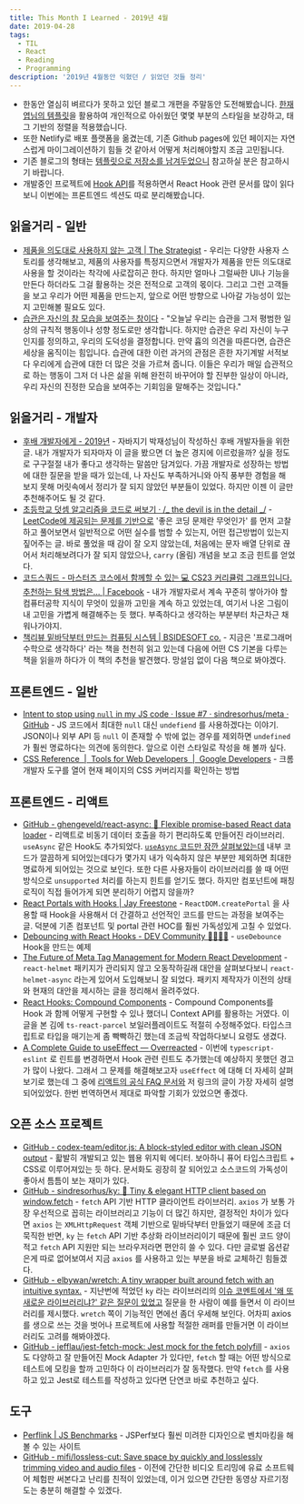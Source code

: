 ```yaml
---
title: This Month I Learned - 2019년 4월
date: 2019-04-28
tags:
  - TIL
  - React
  - Reading
  - Programming
description: '2019년 4월동안 익혔던 / 읽었던 것들 정리'
---
```


- 한동안 열심히 벼르다가 못하고 있던 블로그 개편을 주말동안 도전해봤습니다. [한재엽님의 템플릿](https://github.com/JaeYeopHan/gatsby-starter-bee)을 활용하여 개인적으로 아쉬웠던 몇몇 부분의 스타일을 보강하고, 태그 기반의 정렬을 적용했습니다.
- 또한 Netlify로 배포 플랫폼을 옮겼는데, 기존 Github pages에 있던 페이지는 자연스럽게 마이그레이션하기 힘들 것 같아서 어떻게 처리해야할지 조금 고민됩니다.
- 기존 블로그의 형태는 [템플릿으로 저장소를 남겨두었으니](https://github.com/adhrinae/gatsby-blog-template-rinae) 참고하실 분은 참고하시기 바랍니다.
- 개발중인 프로젝트에 [Hook API](https://reactjs.org/docs/hooks-reference.html)를 적용하면서 React Hook 관련 문서를 많이 읽다 보니 이번에는 프론트엔드 섹션도 따로 분리해봤습니다.

## 읽을거리 - 일반

- [제품을 의도대로 사용하지 않는 고객 | The Strategist](http://thestrategist.io/misbehaving-customers/) - 우리는 다양한 사용자 스토리를 생각해보고, 제품의 사용자를 특정지으면서 개발자가 제품을 만든 의도대로 사용을 할 것이라는 착각에 사로잡히곤 한다. 하지만 얼마나 그럴싸한 UI나 기능을 만든다 하더라도 그걸 활용하는 것은 전적으로 고객의 몫이다. 그리고 그런 고객들을 보고 우리가 어떤 제품을 만드는지, 앞으로 어떤 방향으로 나아갈 가능성이 있는지 고민해볼 필요도 있다.
- [습관은 자신의 참 모습을 보여주는 창이다](http://newspeppermint.com/2019/04/02/m-habitus/) - "오늘날 우리는 습관을 그저 평범한 일상의 규칙적 행동이나 성향 정도로만 생각합니다. 하지만 습관은 우리 자신이 누구인지를 정의하고, 우리의 도덕성을 결정합니다. 만약 흄의 의견을 따른다면, 습관은 세상을 움직이는 힘입니다. 습관에 대한 이런 과거의 관점은 흔한 자기계발 서적보다 우리에게 습관에 대한 더 많은 것을 가르쳐 줍니다. 이들은 우리가 매일 습관적으로 하는 행동이 그저 더 나은 삶을 위해 완전히 바꾸어야 할 진부한 일상이 아니라, 우리 자신의 진정한 모습을 보여주는 기회임을 말해주는 것입니다."

## 읽을거리 - 개발자

- [후배 개발자에게 - 2019년](https://brunch.co.kr/@javajigi/4) - 자바지기 박재성님이 작성하신 후배 개발자들을 위한 글. 내가 개발자가 되자마자 이 글을 봤으면 더 높은 경지에 이르렀을까? 싶을 정도로 구구절절 내가 좋다고 생각하는 말씀만 담겨있다. 가끔 개발자로 성장하는 방법에 대한 질문을 받을 때가 있는데, 나 자신도 부족하거니와 아직 풍부한 경험을 해 보지 못해 머릿속에서 정리가 잘 되지 않았던 부분들이 있었다. 하지만 이젠 이 글만 추천해주어도 될 것 같다.
- [초등학교 덧셈 알고리즘을 코드로 써보기 · /_ the devil is in the detail _/](http://minjang.github.io/2019/03/02/convert-math-addition-algorithm-to-code/) - [LeetCode에 제공되는 문제를 기반으로](https://leetcode.com/problems/add-strings/) '좋은 코딩 문제란 무엇인가' 를 먼저 고찰하고 풀어보면서 일반적으로 어떤 실수를 범할 수 있는지, 어떤 접근방법이 있는지 짚어주는 글. 바로 풀었을 때 감이 잘 오지 않았는데, 처음에는 문자 배열 단위로 끊어서 처리해보려다가 잘 되지 않았으나, `carry` (올림) 개념을 보고 조금 힌트를 얻었다.
- [코드스쿼드 - 마스터즈 코스에서 함께할 수 있는 💻 CS23 커리큘럼 그래프입니다.추천하는 탐색 방법은... | Facebook](https://www.facebook.com/102864260182667/posts/598493207286434?sfns=mo) - 내가 개발자로서 계속 꾸준히 쌓아가야 할 컴퓨터공학 지식이 무엇이 있을까 고민을 계속 하고 있었는데, 여기서 나온 그림이 내 고민을 가볍게 해결해주는 듯 했다. 부족하다고 생각하는 부분부터 차근차근 채워나가야지.
- [책리뷰 밑바닥부터 만드는 컴퓨팅 시스템 | BSIDESOFT co.](https://www.bsidesoft.com/8032) - 지금은 '프로그래머 수학으로 생각하다' 라는 책을 천천히 읽고 있는데 다음에 어떤 CS 기본을 다루는 책을 읽을까 하다가 이 책의 추천을 발견했다. 망설임 없이 다음 책으로 봐야겠다.

## 프론트엔드 - 일반

- [Intent to stop using `null` in my JS code · Issue #7 · sindresorhus/meta · GitHub](https://github.com/sindresorhus/meta/issues/7) - JS 코드에서 최대한 `null` 대신 `undefiend` 를 사용하겠다는 이야기. JSON이나 외부 API 등 `null` 이 존재할 수 밖에 없는 경우를 제외하면 `undefined` 가 훨씬 명료하다는 의견에 동의한다. 앞으로 이런 스타일로 작성을 해 볼까 싶다.
- [CSS Reference  |  Tools for Web Developers  |  Google Developers](https://developers.google.com/web/tools/chrome-devtools/css/reference#coverage) - 크롬 개발자 도구를 열어 현재 페이지의 CSS 커버리지를 확인하는 방법

## 프론트엔드 - 리액트

- [GitHub - ghengeveld/react-async: 🍾 Flexible promise-based React data loader](https://github.com/ghengeveld/react-async) - 리액트로 비동기 데이터 호출을 하기 편리하도록 만들어진 라이브러리. `useAsync` 같은 Hook도 추가되었다. [`useAsync` 코드만 잠깐 살펴보았는데](https://github.com/ghengeveld/react-async/blob/master/src/useAsync.js) 내부 코드가 깔끔하게 되어있는데다가 몇가지 내가 익숙하지 않은 부분만 제외하면 최대한 명료하게 되어있는 것으로 보인다. 또한 다른 사용자들이 라이브러리를 쓸 때 어떤 방식으로 `unsupported` 처리를 하는지 힌트를 얻기도 했다. 하지만 컴포넌트에 패칭 로직이 직접 들어가게 되면 분리하기 어렵지 않을까?
- [React Portals with Hooks | Jay Freestone](https://www.jayfreestone.com/writing/react-portals-with-hooks/) - `ReactDOM.createPortal` 을 사용할 때 Hook을 사용해서 더 간결하고 선언적인 코드를 만드는 과정을 보여주는 글. 덕분에 기존 컴포넌트 및 portal 관련 HOC를 훨씬 가독성있게 고칠 수 있었다.
- [Debouncing with React Hooks - DEV Community 👩‍💻👨‍💻](https://dev.to/gabe_ragland/debouncing-with-react-hooks-jci) - `useDebounce` Hook을 만드는 예제
- [The Future of Meta Tag Management for Modern React Development](https://open.nytimes.com/the-future-of-meta-tag-management-for-modern-react-development-ec26a7dc9183) - `react-helmet` 패키지가 관리되지 않고 오동작하길래 대안을 살펴보다보니 `react-helmet-async` 라는게 있어서 도입해보니 잘 되었다. 패키지 제작자가 이전의 상태와 현재의 대안을 제시하는 글을 정리해서 올려주었다.
- [React Hooks: Compound Components](https://kentcdodds.com/blog/compound-components-with-react-hooks) - Compound Components를 Hook 과 함께 어떻게 구현할 수 있나 했더니 Context API를 활용하는 거였다. 이 글을 본 김에 `ts-react-parcel` 보일러플레이트도 적절히 수정해주었다. 타입스크립트로 타입을 매기는게 좀 빡빡하긴 했는데 조금씩 작업하다보니 요령도 생겼다.
- [A Complete Guide to useEffect — Overreacted](https://overreacted.io/a-complete-guide-to-useeffect/) - 이번에 `typescript-eslint` 로 린트를 변경하면서 Hook 관련 린트도 추가했는데 예상하지 못했던 경고가 많이 나왔다. 그래서 그 문제를 해결해보고자 `useEffect` 에 대해 더 자세히 살펴보기로 했는데 그 중에 [리액트의 공식 FAQ 문서와](https://reactjs.org/docs/hooks-faq.html) 저 링크의 글이 가장 자세히 설명되어있었다. 한번 번역하면서 제대로 파악할 기회가 있었으면 좋겠다.

## 오픈 소스 프로젝트

- [GitHub - codex-team/editor.js: A block-styled editor with clean JSON output](https://github.com/codex-team/editor.js) - 홟발히 개발되고 있는 웹용 위지윅 에디터. 보아하니 퓨어 타입스크립트 + CSS로 이루어져있는 듯 하다. 문서화도 굉장히 잘 되어있고 소스코드의 가독성이 좋아서 틈틈이 보는 재미가 있다.
- [GitHub - sindresorhus/ky: 🌳 Tiny & elegant HTTP client based on window.fetch](https://github.com/sindresorhus/ky) - `fetch` API 기반 HTTP 클라이언트 라이브러리. `axios` 가 보통 가장 우선적으로 꼽히는 라이브러리고 기능이 더 많긴 하지만, 결정적인 차이가 있다면 `axios` 는 `XMLHttpRequest` 객체 기반으로 밑바닥부터 만들었기 때문에 조금 더 묵직한 반면, `ky` 는 `fetch` API 기반 추상화 라이브러리이기 때문에 훨씬 코드 양이 적고 `fetch` API 지원만 되는 브라우저라면 편안히 쓸 수 있다. 다만 글로벌 옵션같은게 따로 없어보여서 지금 `axios` 를 사용하고 있는 부분을 바로 교체하긴 힘들겠다.
- [GitHub - elbywan/wretch: A tiny wrapper built around fetch with an intuitive syntax.](https://github.com/elbywan/wretch) - 지난번에 적었던 `ky` 라는 라이브러리의 [이슈 코멘트에서 '왜 또 새로운 라이브러리냐?' 같은 질문이 있었고](https://github.com/sindresorhus/ky/issues/10#issuecomment-420174555) 질문을 한 사람이 예를 들면서 이 라이브러리를 제시했다. `wretch` 쪽이 기능적인 면에선 좀더 우세해 보인다. 어차피 axios를 생으로 쓰는 것을 벗어나 프로젝트에 사용할 적절한 래퍼를 만들거면 이 라이브러리도 고려를 해봐야겠다.
- [GitHub - jefflau/jest-fetch-mock: Jest mock for the fetch polyfill](https://github.com/jefflau/jest-fetch-mock) - `axios` 도 다양하고 잘 만들어진 Mock Adapter 가 있다만, `fetch` 할 때는 어떤 방식으로 테스트에 모킹을 할까 고민하다 이 라이브러리가 잘 동작했다. 만약 `fetch` 를 사용하고 있고 Jest로 테스트를 작성하고 있다면 단연코 바로 추천하고 싶다.

## 도구

- [Perflink | JS Benchmarks](https://perf.link) - JSPerf보다 훨씬 미려한 디자인으로 벤치마킹을 해볼 수 있는 사이트
- [GitHub - mifi/lossless-cut: Save space by quickly and losslessly trimming video and audio files](https://github.com/mifi/lossless-cut) - 이전에 간단한 비디오 트리밍에 유료 소프트웨어 체험판 써본다고 난리를 친적이 있었는데, 이거 있으면 간단한 동영상 자르기정도는 충분히 해결할 수 있겠다.
